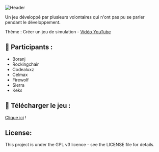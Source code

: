 ![Header](https://i.ibb.co/LdrHx8gX/Banni-re-PD1-J.png)

Un jeu développé par plusieurs volontaires qui n'ont pas pu se parler pendant le développement.

Thème : Créer un jeu de simulation - [Vidéo YouTube](https://www.youtube.com/watch?v=XI5UUd-cPNY)


## 👋 Participants :
- Boranj
- Rockingchair
- Codealuxz
- Celmax
- Firewolf
- Sierra
- Keks

## 📇 Télécharger le jeu :
[Clique ici](https://github.com/AywenVideos/PlusieursDevs-UnJeu-Episode-6/releases/tag/1.0) !

## License:
This project is under the GPL v3 licence - see the LICENSE file for details.

